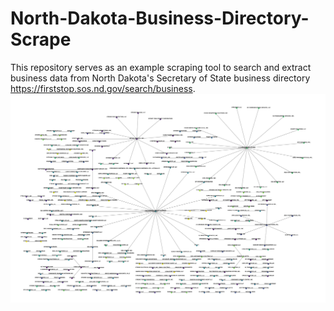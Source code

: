 # North-Dakota-Business-Directory-Scrape
This repository serves as an example scraping tool to search and extract business data from North Dakota's Secretary of State business directory https://firststop.sos.nd.gov/search/business.
![alt text](https://github.com/yosokevino/North-Dakota-Business-Directory-Scrape/blob/main/network-graph/graph-image.png?raw=true)
